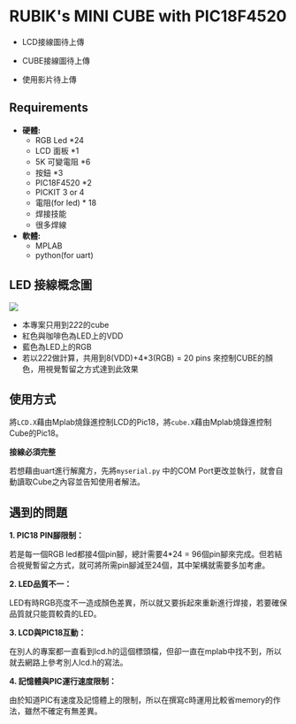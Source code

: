 # RUBIK's MINI CUBE with PIC18F4520

* LCD接線圖待上傳

* CUBE接線圖待上傳

* 使用影片待上傳

## Requirements

* **硬體:**
    * RGB Led *24
    * LCD 面板 *1
    * 5K 可變電阻 *6
    * 按鈕 *3
    * PIC18F4520 *2
    * PICKIT 3 or 4
    * 電阻(for led) * 18
    * 焊接技能
    * 很多焊線
* **軟體:**
    * MPLAB
    * python(for uart)

## LED 接線概念圖

![](https://i.imgur.com/l6meMGP.png)
* 本專案只用到2*2*2的cube
* 紅色與咖啡色為LED上的VDD
* 藍色為LED上的RGB
* 若以2*2*2做計算，共用到8(VDD)+4*3(RGB) = 20 pins 來控制CUBE的顏色，用視覺暫留之方式達到此效果

## 使用方式

將`LCD.X`藉由Mplab燒錄進控制LCD的Pic18，將`cube.X`藉由Mplab燒錄進控制Cube的Pic18。

**接線必須完整**

若想藉由uart進行解魔方，先將`myserial.py` 中的COM Port更改並執行，就會自動讀取Cube之內容並告知使用者解法。

## 遇到的問題
**1. PIC18 PIN腳限制：**

若是每一個RGB led都接4個pin腳，總計需要4*24 = 96個pin腳來完成。但若結合視覺暫留之方式，就可將所需pin腳減至24個，其中架構就需要多加考慮。

**2. LED品質不一：**

LED有時RGB亮度不一造成顏色差異，所以就又要拆起來重新進行焊接，若要確保品質就只能買較貴的LED。

**3. LCD與PIC18互動：**

在別人的專案都一直看到lcd.h的這個標頭檔，但卻一直在mplab中找不到，所以就去網路上參考別人lcd.h的寫法。

**4. 記憶體與PIC運行速度限制：**

由於知道PIC有速度及記憶體上的限制，所以在撰寫c時運用比較省memory的作法，雖然不確定有無差異。